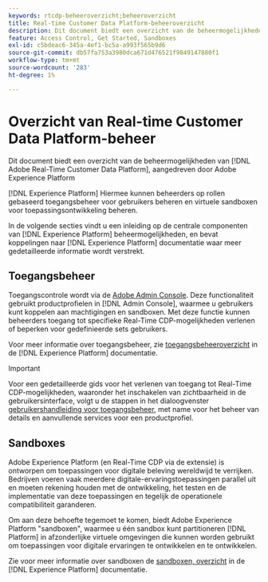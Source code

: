 ```yaml
---
keywords: rtcdp-beheeroverzicht;beheeroverzicht
title: Real-time Customer Data Platform-beheeroverzicht
description: Dit document biedt een overzicht van de beheermogelijkheden van Adobe Real-time Customer Data Platform, aangedreven door Adobe Experience Platform.
feature: Access Control, Get Started, Sandboxes
exl-id: c5bdeac6-345a-4ef1-bc5a-a993f565b9d6
source-git-commit: db57fa753a3980dca671d476521f9849147880f1
workflow-type: tm+mt
source-wordcount: '283'
ht-degree: 1%

---
```


# Overzicht van Real-time Customer Data Platform-beheer

Dit document biedt een overzicht van de beheermogelijkheden van [!DNL Adobe Real-Time Customer Data Platform], aangedreven door Adobe Experience Platform

[!DNL Experience Platform] Hiermee kunnen beheerders op rollen gebaseerd toegangsbeheer voor gebruikers beheren en virtuele sandboxen voor toepassingsontwikkeling beheren.

In de volgende secties vindt u een inleiding op de centrale componenten van [!DNL Experience Platform] beheermogelijkheden, en bevat koppelingen naar [!DNL Experience Platform] documentatie waar meer gedetailleerde informatie wordt verstrekt.

## Toegangsbeheer

Toegangscontrole wordt via de [Adobe Admin Console](https://adminconsole.adobe.com). Deze functionaliteit gebruikt productprofielen in [!DNL Admin Console], waarmee u gebruikers kunt koppelen aan machtigingen en sandboxen. Met deze functie kunnen beheerders toegang tot specifieke Real-Time CDP-mogelijkheden verlenen of beperken voor gedefinieerde sets gebruikers.

Voor meer informatie over toegangsbeheer, zie [toegangsbeheeroverzicht](../../access-control/home.md) in de [!DNL Experience Platform] documentatie.

>[!IMPORTANT]
>
>Voor een gedetailleerde gids voor het verlenen van toegang tot Real-Time CDP-mogelijkheden, waaronder het inschakelen van zichtbaarheid in de gebruikersinterface, volgt u de stappen in het dialoogvenster [gebruikershandleiding voor toegangsbeheer](../../access-control/ui/overview.md), met name voor het beheer van details en aanvullende services voor een productprofiel.

## Sandboxes

Adobe Experience Platform (en Real-Time CDP via de extensie) is ontworpen om toepassingen voor digitale beleving wereldwijd te verrijken. Bedrijven voeren vaak meerdere digitale-ervaringstoepassingen parallel uit en moeten rekening houden met de ontwikkeling, het testen en de implementatie van deze toepassingen en tegelijk de operationele compatibiliteit garanderen.

Om aan deze behoefte tegemoet te komen, biedt Adobe Experience Platform &quot;sandboxen&quot;, waarmee u één sandbox kunt partitioneren [!DNL Platform] in afzonderlijke virtuele omgevingen die kunnen worden gebruikt om toepassingen voor digitale ervaringen te ontwikkelen en te ontwikkelen.

Zie voor meer informatie over sandboxen de [sandboxen, overzicht](../../sandboxes/home.md) in de [!DNL Experience Platform] documentatie.
